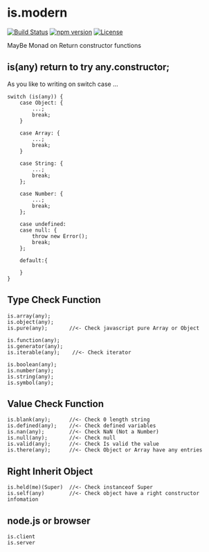 # is.modern

[![Build Status](https://travis-ci.org/johnny-shaman/is.modern.svg?branch=v0.5)](https://travis-ci.org/johnny-shaman/is.modern)
[![npm version](https://badge.fury.io/js/is.modern.svg)](https://badge.fury.io/js/is.modern)
[![License](https://img.shields.io/badge/License-GPL%20v3-blue.svg)](./LICENSE)

MayBe Monad on Return constructor functions

## is(any) return to try any.constructor;
    
As you like to writing on switch case ...

    switch (is(any)) {
        case Object: {
            ...;
            break;
        }

        case Array: {
            ...;
            break;
        }

        case String: {
            ...;
            break;
        };

        case Number: {
            ...;
            break;
        };

        case undefined:
        case null: {
            throw new Error();
            break;
        };

        default:{
            
        }
    }

## Type Check Function

    is.array(any);
    is.object(any);
    is.pure(any);       //<- Check javascript pure Array or Object

    is.function(any);
    is.generator(any);
    is.iterable(any);    //<- Check iterator

    is.boolean(any);
    is.number(any);
    is.string(any);
    is.symbol(any);

## Value Check Function

    is.blank(any);      //<- Check 0 length string
    is.defined(any);    //<- Check defined variables
    is.nan(any);        //<- Check NaN (Not a Number)
    is.null(any);       //<- Check null
    is.valid(any);      //<- Check Is valid the value
    is.there(any);      //<- Check Object or Array have any entries

## Right Inherit Object

    is.held(me)(Super)  //<- Check instanceof Super
    is.self(any)        //<- Check object have a right constructor infomation
    
## node.js or browser

    is.client
    is.server
